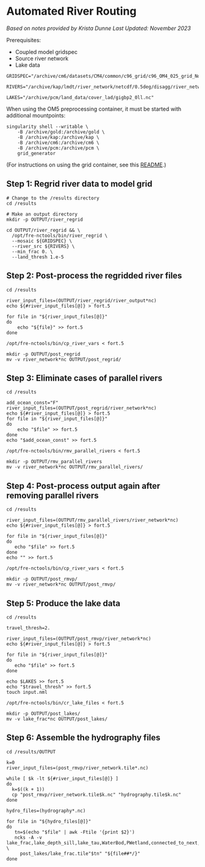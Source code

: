 # Automated River Routing
*Based on notes provided by Krista Dunne
Last Updated: November 2023*

Prerequisites:
* Coupled model gridspec 
* Source river network
* Lake data
 
```
GRIDSPEC="/archive/cm6/datasets/CM4/common/c96_grid/c96_OM4_025_grid_No_mg_drag_v20160808.unpacked/grid_spec.nc"

RIVERS="/archive/kap/lmdt/river_network/netcdf/0.5deg/disagg/river_network_mrg_0.5deg_ad3nov_fill_coast_auto2_0.125.nc"

LAKES="/archive/pcm/land_data/cover_lad/gigbp2_0ll.nc"
```

When using the OM5 preprocessing container, it must be started with additional mountpoints:
```
singularity shell --writable \
    -B /archive/gold:/archive/gold \
    -B /archive/kap:/archive/kap \
    -B /archive/cm6:/archive/cm6 \
    -B /archive/pcm:/archive/pcm \
    grid_generator
```

(For instructions on using the grid container, see this [README](https://github.com/jkrasting/grid_generator_container/blob/main/README.md).)

## Step 1: Regrid river data to model grid

```
# Change to the /results directory
cd /results

# Make an output directory
mkdir -p OUTPUT/river_regrid

cd OUTPUT/river_regrid && \
  /opt/fre-nctools/bin/river_regrid \
  --mosaic ${GRIDSPEC} \
  --river_src ${RIVERS} \
  --min_frac 0. \
  --land_thresh 1.e-5
```

## Step 2: Post-process the regridded river files
```
cd /results

river_input_files=(OUTPUT/river_regrid/river_output*nc)
echo ${#river_input_files[@]} > fort.5

for file in "${river_input_files[@]}"
do
    echo "${file}" >> fort.5
done

/opt/fre-nctools/bin/cp_river_vars < fort.5

mkdir -p OUTPUT/post_regrid
mv -v river_network*nc OUTPUT/post_regrid/
```

## Step 3: Eliminate cases of parallel rivers
```
cd /results

add_ocean_const="F"
river_input_files=(OUTPUT/post_regrid/river_network*nc)
echo ${#river_input_files[@]} > fort.5
for file in "${river_input_files[@]}"
do
    echo "$file" >> fort.5
done
echo "$add_ocean_const" >> fort.5

/opt/fre-nctools/bin/rmv_parallel_rivers < fort.5

mkdir -p OUTPUT/rmv_parallel_rivers
mv -v river_network*nc OUTPUT/rmv_parallel_rivers/
```

## Step 4: Post-process output again after removing parallel rivers
```
cd /results

river_input_files=(OUTPUT/rmv_parallel_rivers/river_network*nc)
echo ${#river_input_files[@]} > fort.5

for file in "${river_input_files[@]}"
do
   echo "$file" >> fort.5
done
echo "" >> fort.5

/opt/fre-nctools/bin/cp_river_vars < fort.5

mkdir -p OUTPUT/post_rmvp/
mv -v river_network*nc OUTPUT/post_rmvp/
```

## Step 5: Produce the lake data
```
cd /results

travel_thresh=2.

river_input_files=(OUTPUT/post_rmvp/river_network*nc)
echo ${#river_input_files[@]} > fort.5

for file in "${river_input_files[@]}"
do
   echo "$file" >> fort.5
done

echo $LAKES >> fort.5
echo "$travel_thresh" >> fort.5
touch input.nml

/opt/fre-nctools/bin/cr_lake_files < fort.5

mkdir -p OUTPUT/post_lakes/
mv -v lake_frac*nc OUTPUT/post_lakes/
```

## Step 6: Assemble the hydrography files
```
cd /results/OUTPUT

k=0
river_input_files=(post_rmvp/river_network.tile*.nc)

while [ $k -lt ${#river_input_files[@]} ]
do
  k=$((k + 1))
  cp "post_rmvp/river_network.tile$k.nc" "hydrography.tile$k.nc"
done

hydro_files=(hydrography*.nc)

for file in "${hydro_files[@]}"
do
   tn=$(echo "$file" | awk -Ftile '{print $2}')
   ncks -A -v lake_frac,lake_depth_sill,lake_tau,WaterBod,PWetland,connected_to_next,whole_lake_area,max_slope_to_next \
     post_lakes/lake_frac.tile"$tn" "${file##*/}"
done
```
